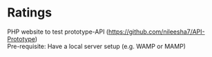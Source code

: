 # Ratings
PHP website to test prototype-API (https://github.com/nileesha7/API-Prototype)
<br/>
Pre-requisite: Have a local server setup (e.g. WAMP or MAMP)

